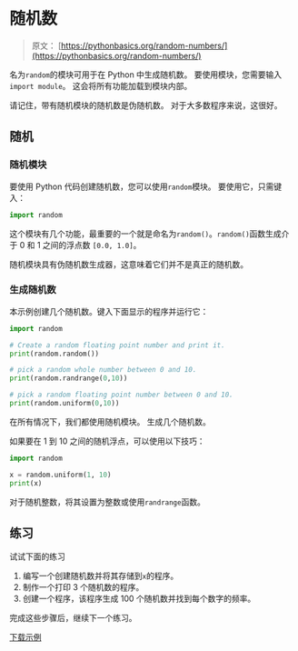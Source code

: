 # 随机数

> 原文： [https://pythonbasics.org/random-numbers/](https://pythonbasics.org/random-numbers/)

名为`random`的模块可用于在 Python 中生成随机数。 要使用模块，您需要输入`import module`。 这会将所有功能加载到模块内部。

请记住，带有随机模块的随机数是伪随机数。 对于大多数程序来说，这很好。



## 随机

### 随机模块

要使用 Python 代码创建随机数，您可以使用`random`模块。 要使用它，只需键入：

```py
import random

```

这个模块有几个功能，最重要的一个就是命名为`random()`。`random()`函数生成介于 0 和 1 之间的浮点数 `[0.0, 1.0]`。

随机模块具有伪随机数生成器，这意味着它们并不是真正的随机数。

### 生成随机数

本示例创建几个随机数。键入下面显示的程序并运行它：

```py
import random

# Create a random floating point number and print it.
print(random.random())

# pick a random whole number between 0 and 10.
print(random.randrange(0,10))

# pick a random floating point number between 0 and 10.
print(random.uniform(0,10))

```

在所有情况下，我们都使用随机模块。 生成几个随机数。

如果要在 1 到 10 之间的随机浮点，可以使用以下技巧：

```py
import random

x = random.uniform(1, 10)
print(x)

```

对于随机整数，将其设置为整数或使用`randrange`函数。

## 练习

试试下面的练习

1.  编写一个创建随机数并将其存储到`x`的程序。
2.  制作一个打印 3 个随机数的程序。
3.  创建一个程序，该程序生成 100 个随机数并找到每个数字的频率。

完成这些步骤后，继续下一个练习。

[下载示例](https://gum.co/dcsp)